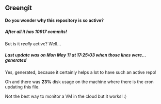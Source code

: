 ## Greengit

#### Do you wonder why this repository is so active?

##### After all it has 10917 commits!

But is it *really* active? Well...

##### Last update was on Mon May 11 at 17:25:03 when those lines were... generated

Yes, generated, because it certainly helps a lot to have such an active repo!

Oh and there was **23%** disk usage on the machine
where there is the cron updating this file.

Not the best way to monitor a VM in the cloud but it works! :)
